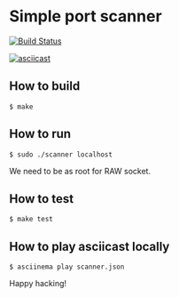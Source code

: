 # Simple port scanner

[![Build Status](https://travis-ci.org/keinohguchi/scanner.svg)](https://travis-ci.org/keinohguchi/scanner)

[![asciicast](https://asciinema.org/a/48316.png)](https://asciinema.org/a/48316)

## How to build

```
$ make
```

## How to run

```
$ sudo ./scanner localhost
```

We need to be as root for RAW socket.

## How to test

```
$ make test
```

## How to play asciicast locally

```
$ asciinema play scanner.json
```

Happy hacking!
